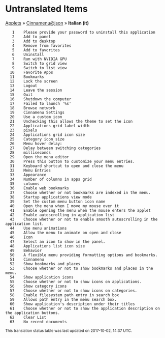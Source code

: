# Untranslated Items
[Applets](../../../README.md) &#187; [Cinnamenu@json](../README.md) &#187; **Italian (it)**

       1	Please provide your password to uninstall this application
       2	Add to panel
       3	Add to desktop
       4	Remove from favorites
       5	Add to favorites
       6	Uninstall
       7	Run with NVIDIA GPU
       8	Switch to grid view
       9	Switch to list view
      10	Favorite Apps
      11	Bookmarks
      12	Lock the screen
      13	Logout
      14	Leave the session
      15	Quit
      16	Shutdown the computer
      17	Failed to launch '%s'
      18	Browse network
      19	Cinnamenu Settings
      20	Use a custom icon
      21	Unchecking this allows the theme to set the icon
      22	Applications grid label width
      23	pixels
      24	Applications grid icon size
      25	Category icon size
      26	Menu hover delay:
      27	Delay between switching categories
      28	milliseconds
      29	Open the menu editor
      30	Press this button to customize your menu entries.
      31	Keyboard shortcut to open and close the menu
      32	Menu Entries
      33	Appearance
      34	Number of columns in apps grid
      35	columns
      36	Enable web bookmarks
      37	Choose whether or not bookmarks are indexed in the menu.
      38	Startup applications view mode
      39	Set the custom menu button icon name
      40	Open the menu when I move my mouse over it
      41	Enable opening the menu when the mouse enters the applet
      42	Enable autoscrolling in application list
      43	Choose whether or not to enable smooth autoscrolling in the application list.
      44	Use menu animations
      45	Allow the menu to animate on open and close
      46	Icon
      47	Select an icon to show in the panel.
      48	Applications list icon size
      49	Behavior
      50	A flexible menu providing formatting options and bookmarks.
      51	Cinnamenu
      52	Show bookmarks and places
      53	Choose whether or not to show bookmarks and places in the menu.
      54	Show application icons
      55	Choose whether or not to show icons on applications.
      56	Show category icons
      57	Choose whether or not to show icons on categories.
      58	Enable filesystem path entry in search box
      59	Allows path entry in the menu search box.
      60	Show application's description under their titles
      61	Choose whether or not to show the application description on the application buttons.
      62	Clear List
      63	No recent documents

<sup>This translation status table was last updated on 2017-10-02, 14:37 UTC.</sup>
